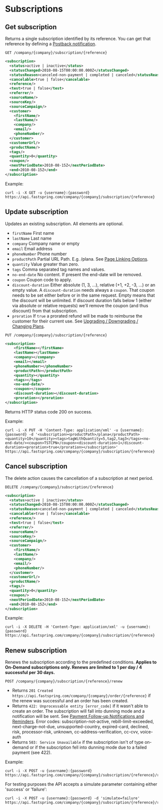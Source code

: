 Subscriptions
=============

Get subscription
----------------

Returns a single subscription identified by its reference. You can get that reference by defining a [Postback notification](https://support.fastspring.com/entries/236490-api-notifications).

`GET /company/{company}/subscription/{reference}`

``` xml
<subscription>
  <status>active | inactive</status>
  <statusChanged>2010-08-15T00:00:00.000Z</statusChanged>
  <statusReason>canceled-non-payment | completed | canceled</statusReason>
  <cancelable>true | false</cancelable>
  <reference/>
  <test>true | false</test>
  <referrer/>
  <sourceName/>
  <sourceKey/>
  <sourceCampaign/>
  <customer>
    <firstName/>
    <lastName/>
    <company/>
    <email/>
    <phoneNumber/>
  </customer>
  <customerUrl/>
  <productName/>
  <tags/>
  <quantity>0</quantity>
  <coupon/>
  <nextPeriodDate>2010-08-15Z</nextPeriodDate>
  <end>2010-08-15Z</end>
</subscription>
```

Example:

``` shell
curl -i -X GET -u {username}:{password} https://api.fastspring.com/company/{company}/subscription/{reference}
```


Update subscription
-------------------

Updates an existing subscription. All elements are optional.

* `firstName` First name
* `lastName` Last name
* `company` Company name or empty
* `email` Email address
* `phoneNumber` Phone number
* `productPath` Partial URL Path. E.g. /plana. See [Page Linking Options](https://support.fastspring.com/entries/20773966-page-linking-options).
* `quantity` Value greater than zero.
* `tags` Comma separated tag names and values.
* `no-end-date` No content. If present the end-date will be removed.
* `coupon` Coupon code to apply.
* `discount-duration` Either absolute (1, 3, ...), relative (+1, +2, -3, ...) or an empty value. A `discount-duration` needs always a `coupon`. That coupon needs to be set either before or in the same request. Empty means that the discount will be unlimited. If discount duration falls below 1 (either via absolute or relative requests) we'll remove the coupon (and thus discount) from that subscription.
* `proration` If `true` a prorated refund will be made to reimburse the customer for their current use. See [Upgrading / Downgrading / Changing Plans](https://support.fastspring.com/entries/20077837-upgrading-downgrading-changing-plans).

`PUT /company/{company}/subscription/{reference}`

``` xml
<subscription>
	<firstName></firstName>
	<lastName></lastName>
	<company></company>
	<email></email>
	<phoneNumber></phoneNumber>
	<productPath></productPath>
	<quantity></quantity>
	<tags></tags>
	<no-end-date/>
	<coupon></coupon>
	<discount-duration></discount-duration>
	<proration></proration>
</subscription>
```

Returns HTTP status code 200 on success.

Example: 
``` shell
curl -i -X PUT -H 'Content-Type: application/xml' -u {username}:{password} -d '<subscription><productPath>/plana</productPath><quantity>10</quantity><tags>tagWithQuantity=5,tag2,tag3</tags><no-end-date/><coupon>TSTCPN</coupon><discount-duration>1</discount-duration><proration>true</proration></subscription>' https://api.fastspring.com/company/{company}/subscription/{reference}
```


Cancel subscription
-------------------

The delete action causes the cancellation of a subscription at next period.

`DELETE /company/{company}/subscription/{reference}`

``` xml
<subscription>
  <status>active | inactive</status>
  <statusChanged>2010-08-15T00:00:00.000Z</statusChanged>
  <statusReason>canceled-non-payment | completed | canceled</statusReason>
  <cancelable>true | false</cancelable>
  <reference/>
  <test>true | false</test>
  <referrer/>
  <sourceName/>
  <sourceKey/>
  <sourceCampaign/>
  <customer>
    <firstName/>
    <lastName/>
    <company/>
    <email/>
    <phoneNumber/>
  </customer>
  <customerUrl/>
  <productName/>
  <tags/>
  <quantity>0</quantity>
  <coupon/>
  <nextPeriodDate>2010-08-15Z</nextPeriodDate>
  <end>2010-08-15Z</end>
</subscription>
```

Example:

``` shell
curl -i -X DELETE -H 'Content-Type: application/xml' -u {username}:{password} https://api.fastspring.com/company/{company}/subscription/{reference}
```


Renew subscription
------------------

Renews the subscription according to the predefined conditions. **Applies to On-Demand subscriptions only. Renews are limited to 1 per day / 4 successful per 30 days.**

`POST /company/{company}/subscription/{reference}/renew`

* Returns `201 Created https://api.fastspring.com/company/{company}/order/{reference}` if the renew was successful and an order has been created.
* Returns `422: Unprocessable entity [error_code]` if it wasn't able to create an order. The subscription will fall into dunning mode and a notification will be sent. See [Payment Follow-up Notifications and Reminders](https://support.fastspring.com/entries/236467-payment-follow-up-notifications-and-reminders). Error codes: subscription-not-active, rebill-limit-exceeded, next-charge-not-due, unsupported-country, expired-card, declined, risk, processor-risk, unknown, cc-address-verification, cc-cvv, voice-auth
* Returns `503: Service Unavailable` if the subscription isn't of type on-demand or if the subscription fell into dunning mode due to a failed payment (see 422).

Example:

``` shell
curl -i -X POST -u {username}:{password} https://api.fastspring.com/company/{company}/subscription/{reference}/renew
```

For testing purposes the API accepts a simulate parameter containing either 'success' or 'failure':

``` shell
curl -i -X POST -u {username}:{password} -d 'simulate=failure' https://api.fastspring.com/company/{company}/subscription/{reference}/renew
```
